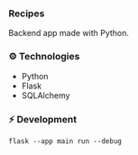 ### Recipes
Backend app made with Python.

### ⚙️ Technologies
- Python
- Flask
- SQLAlchemy


### ⚡️ Development
```
flask --app main run --debug
```